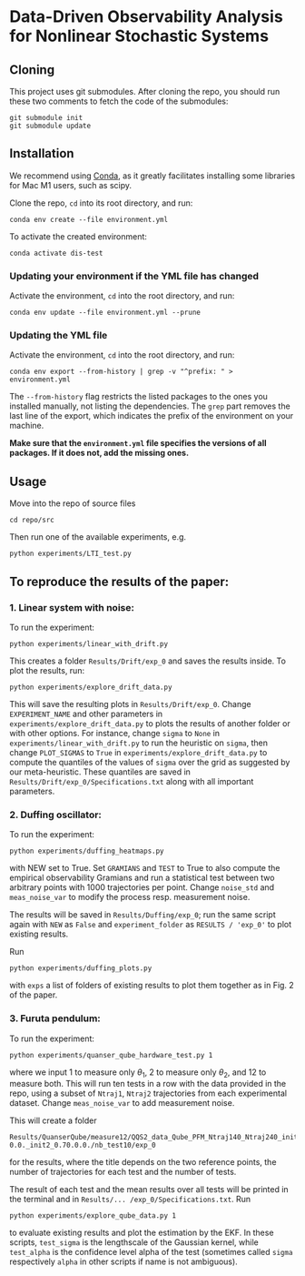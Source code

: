 # Data-Driven Observability Analysis for Nonlinear Stochastic Systems

<script
  src="https://cdn.mathjax.org/mathjax/latest/MathJax.js?config=TeX-AMS-MML_HTMLorMML"
  type="text/javascript">
</script>

## Cloning

This project uses git submodules.
After cloning the repo, you should run these two comments to fetch the code of the submodules:
```
git submodule init
git submodule update
```

## Installation

We recommend using [Conda](https://docs.conda.io/projects/conda/en/latest/user-guide/install/index.html), 
as it greatly facilitates installing some libraries for Mac M1 users, such as scipy.

Clone the repo, `cd` into its root directory, and run:
```
conda env create --file environment.yml
```

To activate the created environment:
```
conda activate dis-test
```

### Updating your environment if the YML file has changed

Activate the environment, `cd` into the root directory, and run:
```
conda env update --file environment.yml --prune
```

### Updating the YML file

Activate the environment, `cd` into the root directory, and run:
```
conda env export --from-history | grep -v "^prefix: " > environment.yml
```
The `--from-history` flag restricts the listed packages to the ones you installed manually, not listing the dependencies.
The `grep` part removes the last line of the export, which indicates the prefix of the environment on your machine.

**Make sure that the `environment.yml` file specifies the versions of all packages. If it does not, add the missing ones.**


## Usage

Move into the repo of source files
```
cd repo/src
```
Then run one of the available experiments, e.g.
```
python experiments/LTI_test.py
```



## To reproduce the results of the paper:

### 1. Linear system with noise:

To run the experiment:
```
python experiments/linear_with_drift.py
```
This creates a folder `Results/Drift/exp_0` and saves the results inside. To 
plot the results, run:
```
python experiments/explore_drift_data.py
```
This will save the resulting plots in `Results/Drift/exp_0`. Change 
`EXPERIMENT_NAME` and other parameters in `experiments/explore_drift_data.py` 
to plots the results of another folder or with other options. 
For instance, change `sigma` to `None` in `experiments/linear_with_drift.py` to 
run the heuristic on `sigma`, then change `PLOT_SIGMAS` to `True` in 
`experiments/explore_drift_data.py` to compute the quantiles of the values 
of `sigma` over the grid as suggested by our meta-heuristic. These quantiles 
are saved in `Results/Drift/exp_0/Specifications.txt` along with all 
important parameters.

### 2. Duffing oscillator:
To run the experiment:
```
python experiments/duffing_heatmaps.py
```
with NEW set to True. Set `GRAMIANS` and `TEST` to True to also compute the 
empirical observability Gramians and run a statistical test between two 
arbitrary points with 1000 trajectories per point. Change `noise_std` and 
`meas_noise_var` to modify the process resp. measurement noise.

The results will be saved in `Results/Duffing/exp_0`; run the same script 
again with `NEW` as `False` and `experiment_folder` as `RESULTS / 'exp_0'` to plot 
existing results. 

Run 
```
python experiments/duffing_plots.py
```
with `exps` a list of folders of existing results to plot them together as in 
Fig. 2 of the paper.

### 3. Furuta pendulum:
To run the experiment:
```
python experiments/quanser_qube_hardware_test.py 1
```
where we input 1 to measure only $\theta_1$, 2 to measure only $\theta_2$, 
and 12 to measure both. This will run ten tests in a row with the data 
provided in the repo, using a subset of `Ntraj1`, `Ntraj2` trajectories from 
each experimental dataset. Change `meas_noise_var` to add measurement noise.

This will create a folder 
```
Results/QuanserQube/measure12/QQS2_data_Qube_PFM_Ntraj140_Ntraj240_init1_0.0.
0.0._init2_0.70.0.0./nb_test10/exp_0
```
for the results, where the title depends on the two reference points, the 
number of trajectories for each test and the number of tests. 

The result of each test and the mean results over all tests will be printed in 
the terminal and in `Results/...
/exp_0/Specifications.txt`. Run
```
python experiments/explore_qube_data.py 1
```
to evaluate existing results and plot the estimation by the EKF. In these 
scripts, `test_sigma` is the lengthscale of the Gaussian kernel, while 
`test_alpha` is the confidence level alpha of the test (sometimes called 
`sigma` respectively `alpha` in other scripts if name is not ambiguous).
